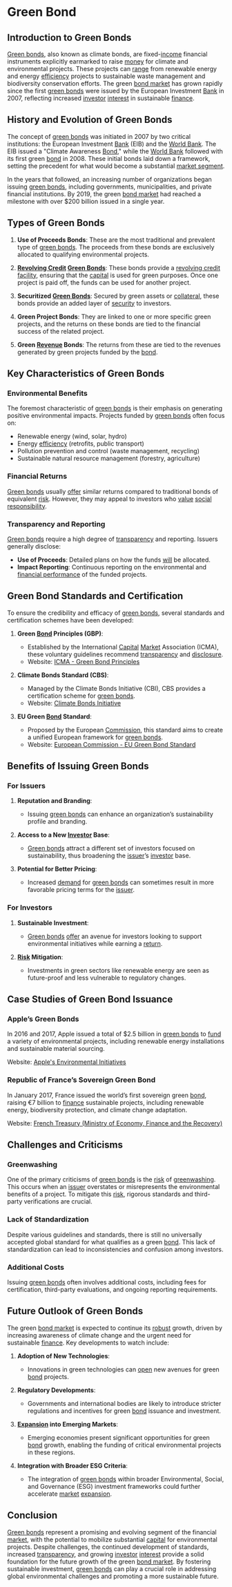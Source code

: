 # Green Bond

## Introduction to Green Bonds

[Green bonds](../g/green_bonds.md), also known as climate bonds, are fixed-[income](../i/income.md) financial instruments explicitly earmarked to raise [money](../m/money.md) for climate and environmental projects. These projects can [range](../r/range.md) from renewable energy and energy [efficiency](../e/efficiency.md) projects to sustainable waste management and biodiversity conservation efforts. The green [bond market](../b/bond_market.md) has grown rapidly since the first [green bonds](../g/green_bonds.md) were issued by the European Investment [Bank](../b/bank.md) in 2007, reflecting increased [investor](../i/investor.md) [interest](../i/interest.md) in sustainable [finance](../f/finance.md).

## History and Evolution of Green Bonds

The concept of [green bonds](../g/green_bonds.md) was initiated in 2007 by two critical institutions: the European Investment [Bank](../b/bank.md) (EIB) and the [World Bank](../w/world_bank.md). The EIB issued a "Climate Awareness [Bond](../b/bond.md)," while the [World Bank](../w/world_bank.md) followed with its first green [bond](../b/bond.md) in 2008. These initial bonds laid down a framework, setting the precedent for what would become a substantial [market segment](../m/market_segment.md).

In the years that followed, an increasing number of organizations began issuing [green bonds](../g/green_bonds.md), including governments, municipalities, and private financial institutions. By 2019, the green [bond market](../b/bond_market.md) had reached a milestone with over $200 billion issued in a single year.

## Types of Green Bonds

1. **Use of Proceeds Bonds**: These are the most traditional and prevalent type of [green bonds](../g/green_bonds.md). The proceeds from these bonds are exclusively allocated to qualifying environmental projects.
  
2. **[Revolving Credit](../r/revolving_credit.md) [Green Bonds](../g/green_bonds.md)**: These bonds provide a [revolving credit](../r/revolving_credit.md) [facility](../f/facility.md), ensuring that the [capital](../c/capital.md) is used for green purposes. Once one project is paid off, the funds can be used for another project.

3. **Securitized [Green Bonds](../g/green_bonds.md)**: Secured by green assets or [collateral](../c/collateral.md), these bonds provide an added layer of [security](../s/security.md) to investors.

4. **Green Project Bonds**: They are linked to one or more specific green projects, and the returns on these bonds are tied to the financial success of the related project.

5. **Green [Revenue](../r/revenue.md) Bonds**: The returns from these are tied to the revenues generated by green projects funded by the [bond](../b/bond.md).

## Key Characteristics of Green Bonds

### Environmental Benefits

The foremost characteristic of [green bonds](../g/green_bonds.md) is their emphasis on generating positive environmental impacts. Projects funded by [green bonds](../g/green_bonds.md) often focus on:

- Renewable energy (wind, solar, hydro)
- Energy [efficiency](../e/efficiency.md) (retrofits, public transport)
- Pollution prevention and control (waste management, recycling)
- Sustainable natural resource management (forestry, agriculture)

### Financial Returns

[Green bonds](../g/green_bonds.md) usually [offer](../o/offer.md) similar returns compared to traditional bonds of equivalent [risk](../r/risk.md). However, they may appeal to investors who [value](../v/value.md) [social responsibility](../s/social_responsibility.md).

### Transparency and Reporting

[Green bonds](../g/green_bonds.md) require a high degree of [transparency](../t/transparency.md) and reporting. Issuers generally disclose:

- **Use of Proceeds**: Detailed plans on how the funds [will](../w/will.md) be allocated.
- **Impact Reporting**: Continuous reporting on the environmental and [financial performance](../f/financial_performance.md) of the funded projects.

## Green Bond Standards and Certification

To ensure the credibility and efficacy of [green bonds](../g/green_bonds.md), several standards and certification schemes have been developed:

1. **Green [Bond](../b/bond.md) Principles (GBP)**:
   - Established by the International [Capital](../c/capital.md) [Market](../m/market.md) Association (ICMA), these voluntary guidelines recommend [transparency](../t/transparency.md) and [disclosure](../d/disclosure.md).
   - Website: [ICMA - Green Bond Principles](https://www.icmagroup.org/sustainable-finance/the-principles-guidelines-and-handbooks/green-bond-principles-gbp/)

2. **Climate Bonds Standard (CBS)**:
   - Managed by the Climate Bonds Initiative (CBI), CBS provides a certification scheme for [green bonds](../g/green_bonds.md).
   - Website: [Climate Bonds Initiative](https://www.climatebonds.net/standard)

3. **EU Green [Bond](../b/bond.md) Standard**:
   - Proposed by the European [Commission](../c/commission.md), this standard aims to create a unified European framework for [green bonds](../g/green_bonds.md).
   - Website: [European Commission - EU Green Bond Standard](https://ec.europa.eu/info/business-economy-euro/banking-and-finance/sustainable-finance/eu-green-bond-standard_en)

## Benefits of Issuing Green Bonds

### For Issuers

1. **Reputation and Branding**:
   - Issuing [green bonds](../g/green_bonds.md) can enhance an organization’s sustainability profile and branding.
   
2. **Access to a New [Investor](../i/investor.md) Base**:
   - [Green bonds](../g/green_bonds.md) attract a different set of investors focused on sustainability, thus broadening the [issuer](../i/issuer.md)’s [investor](../i/investor.md) base.

3. **Potential for Better Pricing**:
   - Increased [demand](../d/demand.md) for [green bonds](../g/green_bonds.md) can sometimes result in more favorable pricing terms for the [issuer](../i/issuer.md).

### For Investors

1. **Sustainable Investment**:
   - [Green bonds](../g/green_bonds.md) [offer](../o/offer.md) an avenue for investors looking to support environmental initiatives while earning a [return](../r/return.md).

2. **[Risk](../r/risk.md) Mitigation**:
   - Investments in green sectors like renewable energy are seen as future-proof and less vulnerable to regulatory changes.

## Case Studies of Green Bond Issuance

### Apple’s Green Bonds

In 2016 and 2017, Apple issued a total of $2.5 billion in [green bonds](../g/green_bonds.md) to [fund](../f/fund.md) a variety of environmental projects, including renewable energy installations and sustainable material sourcing.

Website: [Apple's Environmental Initiatives](https://www.apple.com/environment/)

### Republic of France’s Sovereign Green Bond

In January 2017, France issued the world’s first sovereign green [bond](../b/bond.md), raising €7 billion to [finance](../f/finance.md) sustainable projects, including renewable energy, biodiversity protection, and climate change adaptation.

Website: [French Treasury (Ministry of Economy, Finance and the Recovery)](https://www.tresor.economie.gouv.fr/)

## Challenges and Criticisms

### Greenwashing

One of the primary criticisms of [green bonds](../g/green_bonds.md) is the [risk](../r/risk.md) of [greenwashing](../g/greenwashing.md). This occurs when an [issuer](../i/issuer.md) overstates or misrepresents the environmental benefits of a project. To mitigate this [risk](../r/risk.md), rigorous standards and third-party verifications are crucial.

### Lack of Standardization

Despite various guidelines and standards, there is still no universally accepted global standard for what qualifies as a green [bond](../b/bond.md). This lack of standardization can lead to inconsistencies and confusion among investors.

### Additional Costs

Issuing [green bonds](../g/green_bonds.md) often involves additional costs, including fees for certification, third-party evaluations, and ongoing reporting requirements.

## Future Outlook of Green Bonds

The green [bond market](../b/bond_market.md) is expected to continue its [robust](../r/robust.md) growth, driven by increasing awareness of climate change and the urgent need for sustainable [finance](../f/finance.md). Key developments to watch include:

1. **Adoption of New Technologies**:
   - Innovations in green technologies can [open](../o/open.md) new avenues for green [bond](../b/bond.md) projects.
   
2. **Regulatory Developments**:
   - Governments and international bodies are likely to introduce stricter regulations and incentives for green [bond](../b/bond.md) issuance and investment.
   
3. **[Expansion](../e/expansion.md) into Emerging Markets**:
   - Emerging economies present significant opportunities for green [bond](../b/bond.md) growth, enabling the funding of critical environmental projects in these regions.

4. **Integration with Broader ESG Criteria**:
   - The integration of [green bonds](../g/green_bonds.md) within broader Environmental, Social, and Governance (ESG) investment frameworks could further accelerate [market](../m/market.md) [expansion](../e/expansion.md).

## Conclusion

[Green bonds](../g/green_bonds.md) represent a promising and evolving segment of the financial [market](../m/market.md), with the potential to mobilize substantial [capital](../c/capital.md) for environmental projects. Despite challenges, the continued development of standards, increased [transparency](../t/transparency.md), and growing [investor](../i/investor.md) [interest](../i/interest.md) provide a solid foundation for the future growth of the green [bond market](../b/bond_market.md). By fostering sustainable investment, [green bonds](../g/green_bonds.md) can play a crucial role in addressing global environmental challenges and promoting a more sustainable future.
